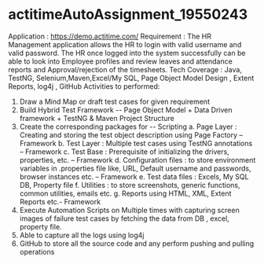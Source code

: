 # actitimeAutoAssignment_19550243

Application : https://demo.actitime.com/
Requirement : The HR Management application allows the HR to login with valid
username and valid password. The HR once logged into the system successfully can
be able to look into Employee profiles and review leaves and attendance reports
and Approval/rejection of the timesheets.
Tech Coverage : Java, TestNG, Selenium,Maven,Excel/My SQL, Page Object Model Design
, Extent Reports, log4j , GitHub
Activities to performed:
1. Draw a Mind Map or draft test cases for given requirement
2. Build Hybrid Test Framework -- Page Object Model + Data Driven framework +
TestNG & Maven Project Structure
3. Create the corresponding packages for -- Scripting
a. Page Layer : Creating and storing the test object description using Page Factory
– Framework
b. Test Layer : Multiple test cases using TestNG annotations – Framework
c. Test Base : Prerequisite of initializing the drivers, properties, etc. – Framework
d. Configuration files : to store environment variables in .properties file like, URL,
Default username and passwords, browser instances etc. – Framework
e. Test data files : Excels, My SQL DB, Property file
f. Utilities : to store screenshots, generic functions, common utilities, emails etc.
g. Reports using HTML, XML, Extent Reports etc.- Framework
4. Execute Automation Scripts on Multiple times with capturing screen images of failure
test cases by fetching the data from DB , excel, property file.
5. Able to capture all the logs using log4j
6. GitHub to store all the source code and any perform pushing and pulling operations
